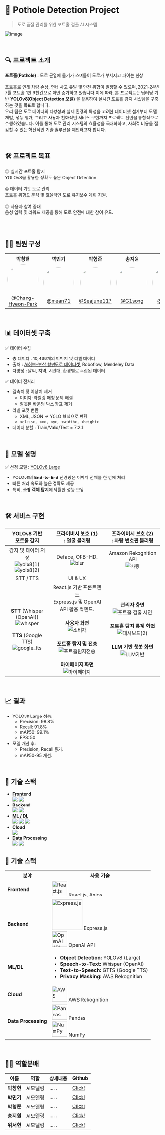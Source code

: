 # 📸 Pothole Detection Project

> 도로 품질 관리를 위한 포트홀 검출 AI 시스템

![image](https://github.com/user-attachments/assets/4b4d3b61-62e1-4bb7-b682-cb5c59faa411)

<br>

## 🔍 프로젝트 소개
**포트홀(Pothole)** : 도로 균열에 물기가 스며들어 도로가 부서지고 파이는 현상 <br><br>
포트홀로 인해 차량 손상, 연쇄 사고 유발 및 안전 위협이 발생할 수 있으며, 2021-24년 7월 포트홀 1만 9천건으로 매년 증가하고 있습니다.이에 따라, 본 프로젝트는 딥러닝 기반 **YOLOv8(Object Detection 모델)** 을 활용하여 실시간 포트홀 감지 시스템을 구축하는 것을 목표로 합니다.  
우리 팀은 도로 데이터의 다양성과 실제 환경의 특성을 고려한 데이터셋 설계부터 모델 개발, 성능 평가, 그리고 사용자 친화적인 서비스 구현까지 프로젝트 전반을 통합적으로 수행하였습니다.
이를 통해 도로 관리 시스템의 효율성을 극대화하고, 사회적 비용을 절감할 수 있는 혁신적인 기술 솔루션을 제안하고자 합니다.  

<br>

## 🛠 프로젝트 목표
◎ 실시간 포트홀 탐지<br>YOLOv8을 활용한 정확도 높은 Object Detection.<br><br>
◎ 데이터 기반 도로 관리<br>포트홀 위험도 분석 및 효율적인 도로 유지보수 계획 지원.<br><br>
◎ 사용자 참여 증대<br>음성 입력 및 리워드 제공을 통해 도로 안전에 대한 참여 유도.<br><br>

<br>

## 👨‍💻 팀원 구성
<table> 
 <tr> 
  <th>박창현</th>
  <th>박민기</th> 
  <th>박형준</th> 
  <th>송지원</th> 
  <th>위서현</th> 
 </tr> 
 <tr> 
  <td align="center"> 
   <img src="https://github.com/user-attachments/assets/55a3b48f-c5cb-41f3-9c08-6ae69a02c54c" width="100" height="100" style="border-radius: 50%;"><br> 
   <a href="https://github.com/Chang-Hyeon-Park">@Chang-Hyeon-Park</a> 
  </td> 
  <td align="center"> 
   <img src="https://github.com/user-attachments/assets/32926237-78f1-4146-8eb9-73c38b6ddfd2" width="100" height="100" style="border-radius: 50%;"><br> 
   <a href="https://github.com/mean71">@mean71</a> 
  </td> 
  <td align="center"> 
   <img src="https://github.com/user-attachments/assets/5f483fa6-a925-4de8-bf1a-19e8d2d8e3c4" width="100" height="100" style="border-radius: 50%;"><br> 
   <a href="https://github.com/Seajune117">@Seajune117</a> 
  </td> 
  <td align="center"> 
   <img src="https://via.placeholder.com/150" width="100" height="100" style="border-radius: 50%;"><br> 
   <a href="https://github.com/G1song">@G1song</a> 
  </td> 
  <td align="center"> 
   <img src="https://via.placeholder.com/150" width="100" height="100" style="border-radius: 50%;"><br> 
   <a href="https://github.com/soi222">@soi222</a> 
  </td> 
 </tr> 
</table>

<br>

## 📊 데이터셋 구축
✅ 데이터 수집
 - 총 데이터 : 10,488개의 이미지 및 라벨 데이터
 - 출처 : [AI허브-부산 항만도로 데이터셋](https://www.aihub.or.kr/aihubdata/data/view.do?currMenu=&topMenu=&aihubDataSe=data&dataSetSn=71554), Roboflow, Mendeley Data
 - 다양성 : 날씨, 지역, 시간대, 환경별로 수집된 데이터

✅ 데이터 전처리
 - 결측치 및 이상치 제거
   - 이미지-라벨링 매칭 문제 해결
   - 잘못된 바운딩 박스 좌표 제거
 - 라벨 포맷 변환
   - XML, JSON -> YOLO 형식으로 변환
   -  ```<class>, <x>, <y>, <width>, <height>```
 - 데이터 분할 : Train/Valid/Test = 7:2:1

<br>

## 🧠 모델 설명
✅ 선정 모델 : [YOLOv8 Large](https://docs.ultralytics.com/ko/models/yolov8/)
 - YOLOv8의 **End-to-End** 신경망은 이미지 전체를 한 번에 처리
 - 빠른 처리 속도와 높은 정확도 제공
 - 특히, **소형 객체 탐지**에 탁월한 성능 보임

<br>

## 🛠 서비스 구현   
|YOLOv8 기반<br>포트홀 감지| 프라이버시 보호 (1) <br>: 얼굴 블러링 | 프라이버시 보호 (2) <br>: 차량 번호판 블러링|
|:---:|:---:|:---:|
|감지 및 데이터 저장<br>![yolo8(1)](https://github.com/user-attachments/assets/efe70d2b-011e-4f75-b6ab-fd1f5ddd6767) <br> ![yolo8(2)](https://github.com/user-attachments/assets/2cb85b7c-a992-471e-b030-f0eb3ac9dd3d)|Deface, ORB-HD.<br>![blur](https://github.com/user-attachments/assets/729463b0-9bd8-4a8b-86c2-a5822e52667b)|Amazon Rekognition API<br>![차량](https://github.com/user-attachments/assets/b6726cd9-5afc-46dc-8f04-f38f1b39f724)|
|STT / TTS| UI & UX||
|**STT** (Whisper (OpenAI))<br>![whisper](https://github.com/user-attachments/assets/b675091d-b7e4-45db-b376-6dbb88bde092) <br><br> **TTS** (Google TTS)<br>![google_tts](https://github.com/user-attachments/assets/5ef3c566-9333-44d0-a8c5-656a139c1bd7)|React.js 기반 프론트엔드<br>Express.js 및 OpenAI API 활용 백엔드. <br><br> **사용자 화면** <br>![소비자](https://github.com/user-attachments/assets/d336f8ce-0ed2-44bc-ab38-329916981200) <br><br> **포트홀 탐지 및 전송** ![포트홀탐지전송](https://github.com/user-attachments/assets/0bd8696b-8e9f-4aaf-a2ce-07962215791c) <br><br> **마이페이지 화면** ![마이페이지](https://github.com/user-attachments/assets/00cef2ae-a6fc-488c-9240-2357dbf6ae64)|**관리자 화면** <br>![포트홀 검출 시연](https://github.com/user-attachments/assets/0b33c121-430e-4223-bd4c-a832c641b729) <br><br> **포트홀 탐지 통계 화면** ![대시보드(2)](https://github.com/user-attachments/assets/a427d32c-18c2-4d04-82ac-b0ee39803202) <br><br> **LLM 기반 챗봇 화면** <br> ![LLM기반](https://github.com/user-attachments/assets/0d74d8ff-a655-46ea-89ac-101ae7282263) |

<br>

## 📈 결과
 - YOLOv8 Large 성능:
   - Precision: 98.8%
   - Recall: 91.8%
   - mAP50: 99.1%
   - FPS: 50
 - 모델 개선 후:
   - Precision, Recall 증가.
   - mAP50-95 개선.

<br>

## 🔧 기술 스택
 - **Frontend**<br>
   <img src="https://img.shields.io/badge/react-61DAFB?style=for-the-badge&logo=react&logoColor=white">
   <img src="https://img.shields.io/badge/Axios-5A29E4?style=for-the-badge&logo=Axios&logoColor=white">
 - **Backend**<br>
   <img src="https://img.shields.io/badge/express-FF4747?style=for-the-badge&logo=express&logoColor=white">
   <img src="https://img.shields.io/badge/openAI API-412991?style=for-the-badge&logo=openai&logoColor=white">
 - **ML / DL**<br>
   <img src="https://img.shields.io/badge/YOLOv8-5C3EE8?style=for-the-badge&logo=YOLOv8&logoColor=white">
   <img src="https://img.shields.io/badge/Whisper-6332F6?style=for-the-badge&logo=Whisper&logoColor=white">
   <img src="https://img.shields.io/badge/GTTS-4285F4?style=for-the-badge&logo=google&logoColor=white">
 - **Cloud**<br>
   <img src="https://img.shields.io/badge/AWS Rekognition-FF9900?style=for-the-badge&logo=AWS Rekognition&logoColor=black">
 - **Data Processing** <br>
   <img src="https://img.shields.io/badge/Pandas-150458?style=for-the-badge&logo=pandas&logoColor=white">
   <img src="https://img.shields.io/badge/numpy-013243?style=for-the-badge&logo=numpy&logoColor=white">

## 🔧 기술 스택
<table> 
  <tr> 
    <th>분야</th> 
    <th>사용 기술</th> 
  </tr> 
  <tr> 
    <td><strong>Frontend</strong></td> 
    <td> 
      <img src="https://upload.wikimedia.org/wikipedia/commons/a/a7/React-icon.svg" 
           alt="React.js" 
           width="50"/>     
      React.js, Axios 
    </td> 
  </tr> 
  <tr> 
    <td><strong>Backend</strong></td> 
    <td> 
      <img src="https://upload.wikimedia.org/wikipedia/commons/6/64/Expressjs.png" 
           alt="Express.js" 
           width="100"/> 
      Express.js 
      <br> 
      <img src="https://github.com/user-attachments/assets/43d4fad7-2853-4a8c-80cb-3ff613b177c9" 
           alt="OpenAI API" 
           width="50"/> 
      OpenAI API 
    </td> 
  </tr> 
  <tr> 
    <td><strong>ML/DL</strong></td> 
    <td> 
      <ul> 
        <li>
          <strong>Object Detection:</strong> YOLOv8 (Large)
        </li> 
        <li>
          <strong>Speech-to-Text:</strong> Whisper (OpenAI)
        </li> 
        <li>
          <strong>Text-to-Speech:</strong> GTTS (Google TTS)
        </li> 
        <li>
          <strong>Privacy Masking:</strong> AWS Rekognition
        </li> 
      </ul> 
    </td> 
  </tr> 
  <tr> 
    <td><strong>Cloud</strong></td> 
    <td> 
      <img src="https://github.com/user-attachments/assets/c30d97cb-bf50-4201-a86e-bb8ad468d2a0"
           alt="AWS" 
           width="50"/> 
      AWS Rekognition
    </td> 
  </tr> 
  <tr> 
    <td><strong>Data Processing</strong></td> 
    <td> 
      <img src="https://upload.wikimedia.org/wikipedia/commons/e/ed/Pandas_logo.svg" 
           alt="Pandas" 
           width="50"/> 
      Pandas 
      <br> 
      <img src="https://upload.wikimedia.org/wikipedia/commons/3/31/NumPy_logo_2020.svg" 
           alt="NumPy" 
           width="50"/> 
      NumPy 
    </td> 
  </tr> 
</table>

<br>

## 👨‍💻 역할분배
|이름|역할|상세내용|Github|
|--|--|--|--|
|**박창현**|AI모델링|......|[Click!](https://github.com/Chang-Hyeon-Park)|
|**박민기**|AI모델링|......|[Click!](https://github.com/mean71)|
|**박형준**|AI모델링|......|[Click!](https://github.com/Seajune117)|
|**송지원**|AI모델링|......|[Click!](https://github.com/G1song)|
|**위서현**|AI모델링|......|[Click!](https://github.com/soi222)|
